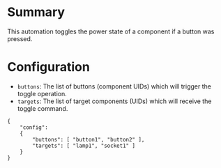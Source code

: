 # Summary
This automation toggles the power state of a component if a button was pressed.

# Configuration
* `buttons`: The list of buttons (component UIDs) which will trigger the toggle operation.
* `targets`: The list of target components (UIDs) which will receive the toggle command.

```
{
    "config": 
    {
        "buttons": [ "button1", "button2" ],
        "targets": [ "lamp1", "socket1" ]
    }
}
```